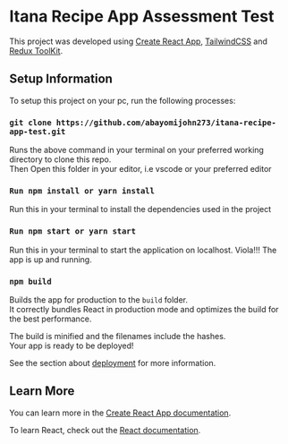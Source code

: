 # Itana Recipe App Assessment Test

This project was developed using [Create React App](https://github.com/facebook/create-react-app), [TailwindCSS](https://tailwindcss.com) and [Redux ToolKit](https://redux-toolkit.js.org).

## Setup Information

To setup this project on your pc, run the following processes:

### `git clone https://github.com/abayomijohn273/itana-recipe-app-test.git`

Runs the above command in your terminal on your preferred working directory to clone this repo.\
Then Open this folder in your editor, i.e vscode or your preferred editor

### `Run npm install or yarn install`

Run this in your terminal to install the dependencies used in the project

### `Run npm start or yarn start`

Run this in your terminal to start the application on localhost. Viola!!! The app is up and running.

### `npm build`

Builds the app for production to the `build` folder.\
It correctly bundles React in production mode and optimizes the build for the best performance.

The build is minified and the filenames include the hashes.\
Your app is ready to be deployed!

See the section about [deployment](https://facebook.github.io/create-react-app/docs/deployment) for more information.

## Learn More

You can learn more in the [Create React App documentation](https://facebook.github.io/create-react-app/docs/getting-started).

To learn React, check out the [React documentation](https://reactjs.org/).
